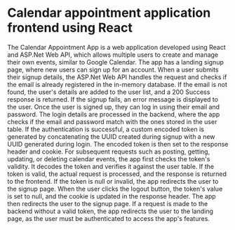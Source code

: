 # Calendar appointment application frontend using React
The Calendar Appointment App is a web application developed using React and ASP.Net Web API, which allows multiple users to create and manage their own events, similar to Google Calendar.
The app has a landing signup page, where new users can sign up for an account. When a user submits their signup details, the ASP.Net Web API handles the request and checks if the email is already registered in the in-memory database. If the email is not found, the user's details are added to the user list, and a 200 Success response is returned. If the signup fails, an error message is displayed to the user.
Once the user is signed up, they can log in using their email and password. The login details are processed in the backend, where the app checks if the email and password match with the ones stored in the user table. If the authentication is successful, a custom encoded token is generated by concatenating the UUID created during signup with a new UUID generated during login. The encoded token is then set to the response header and cookie.
For subsequent requests such as posting, getting, updating, or deleting calendar events, the app first checks the token's validity. It decodes the token and verifies it against the user table. If the token is valid, the actual request is processed, and the response is returned to the frontend. If the token is null or invalid, the app redirects the user to the signup page.
When the user clicks the logout button, the token's value is set to null, and the cookie is updated in the response header. The app then redirects the user to the signup page. If a request is made to the backend without a valid token, the app redirects the user to the landing page, as the user must be authenticated to access the app's features.

 
